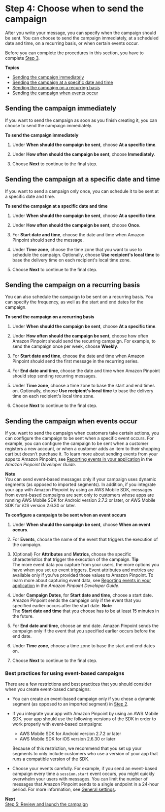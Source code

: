 # Step 4: Choose when to send the campaign<a name="campaigns-schedule"></a>

After you write your message, you can specify when the campaign should be sent\. You can choose to send the campaign immediately, at a scheduled date and time, on a recurring basis, or when certain events occur\.

Before you can complete the procedures in this section, you have to complete [Step 3](campaigns-message.md)\.

**Topics**
+ [Sending the campaign immediately](#campaigns-schedule-immediate)
+ [Sending the campaign at a specific date and time](#campaigns-schedule-once)
+ [Sending the campaign on a recurring basis](#campaigns-schedule-recurring)
+ [Sending the campaign when events occur](#campaigns-event-triggered)

## Sending the campaign immediately<a name="campaigns-schedule-immediate"></a>

If you want to send the campaign as soon as you finish creating it, you can choose to send the campaign immediately\.

**To send the campaign immediately**

1. Under **When should the campaign be sent**, choose **At a specific time**\.

1. Under **How often should the campaign be sent**, choose **Immediately**\.

1. Choose **Next** to continue to the final step\.

## Sending the campaign at a specific date and time<a name="campaigns-schedule-once"></a>

If you want to send a campaign only once, you can schedule it to be sent at a specific date and time\.

**To send the campaign at a specific date and time**

1. Under **When should the campaign be sent**, choose **At a specific time**\.

1. Under **How often should the campaign be sent**, choose **Once**\. 

1. For **Start date and time**, choose the date and time when Amazon Pinpoint should send the message\.

1. Under **Time zone**, choose the time zone that you want to use to schedule the campaign\. Optionally, choose **Use recipient's local time** to base the delivery time on each recipient's local time zone\.

1. Choose **Next** to continue to the final step\.

## Sending the campaign on a recurring basis<a name="campaigns-schedule-recurring"></a>

You can also schedule the campaign to be sent on a recurring basis\. You can specify the frequency, as well as the start and end dates for the campaign\.

**To send the campaign on a recurring basis**

1. Under **When should the campaign be sent**, choose **At a specific time**\.

1. Under **How often should the campaign be sent**, choose how often Amazon Pinpoint should send the recurring campaign\. For example, to send the campaign once per week, choose **Weekly**\.

1. For **Start date and time**, choose the date and time when Amazon Pinpoint should send the first message in the recurring series\.

1. For **End date and time**, choose the date and time when Amazon Pinpoint should stop sending recurring messages\.

1. Under **Time zone**, choose a time zone to base the start and end times on\. Optionally, choose **Use recipient's local time** to base the delivery time on each recipient's local time zone\.

1. Choose **Next** to continue to the final step\.

## Sending the campaign when events occur<a name="campaigns-event-triggered"></a>

If you want to send the campaign when customers take certain actions, you can configure the campaign to be sent when a specific event occurs\. For example, you can configure the campaign to be sent when a customer registers a new account, or when a customer adds an item to their shopping cart but doesn't purchase it\. To learn more about sending events from your apps to Amazon Pinpoint, see [Reporting events in your application](https://docs.aws.amazon.com/pinpoint/latest/developerguide/integrate-events.html) in the *Amazon Pinpoint Developer Guide*\.

**Note**  
You can send event\-based messages only if your campaign uses dynamic segments \(as opposed to imported segments\)\. In addition, if you integrate your app with Amazon Pinpoint by using an AWS Mobile SDK, messages from event\-based campaigns are sent only to customers whose apps are running AWS Mobile SDK for Android version 2\.7\.2 or later, or AWS Mobile SDK for iOS version 2\.6\.30 or later\.

**To configure a campaign to be sent when an event occurs**

1. Under **When should the campaign be sent**, choose **When an event occurs**\.

1. For **Events**, choose the name of the event that triggers the execution of the campaign\.

1. \(Optional\) For **Attributes** and **Metrics**, choose the specific characteristics that trigger the execution of the campaign\.
**Tip**  
The more event data you capture from your users, the more options you have when you set up event triggers\. Event attributes and metrics are available only if you've provided those values to Amazon Pinpoint\. To learn more about capturing event data, see [Reporting events in your application](https://docs.aws.amazon.com/pinpoint/latest/developerguide/integrate-events.html) in the *Amazon Pinpoint Developer Guide*\.

1. Under **Campaign Dates**, for **Start date and time**, choose a start date\. Amazon Pinpoint sends the campaign only if the event that you specified earlier occurs after the start date\.
**Note**  
The **Start date and time** that you choose has to be at least 15 minutes in the future\.

1. For **End date and time**, choose an end date\. Amazon Pinpoint sends the campaign only if the event that you specified earlier occurs before the end date\.

1. Under **Time zone**, choose a time zone to base the start and end dates on\.

1. Choose **Next** to continue to the final step\.

### Best practices for using event\-based campaigns<a name="campaigns-event-triggered-best-practices"></a>

There are a few restrictions and best practices that you should consider when you create event\-based campaigns:
+ You can create an event\-based campaign only if you chose a dynamic segment \(as opposed to an imported segment\) in [Step 2](campaigns-segment.md)\.
+ If you integrate your app with Amazon Pinpoint by using an AWS Mobile SDK, your app should use the following versions of the SDK in order to work properly with event\-based campaigns: 
  + AWS Mobile SDK for Android version 2\.7\.2 or later
  + AWS Mobile SDK for iOS version 2\.6\.30 or later

  Because of this restriction, we recommend that you set up your segments to only include customers who use a version of your app that runs a compatible version of the SDK\.
+ Choose your events carefully\. For example, if you send an event\-based campaign every time a `session.start` event occurs, you might quickly overwhelm your users with messages\. You can limit the number of messages that Amazon Pinpoint sends to a single endpoint in a 24\-hour period\. For more information, see [General settings](settings-general.md)\.

**Next**  
[Step 5: Review and launch the campaign](campaigns-review.md)